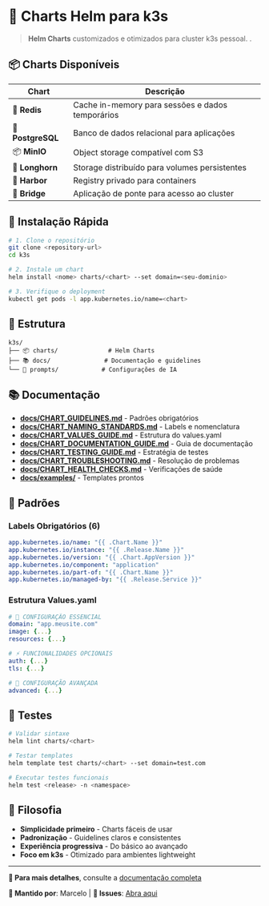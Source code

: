 # 🚀 Charts Helm para k3s

> **Helm Charts** customizados e otimizados para cluster k3s pessoal. .

## 📦 **Charts Disponíveis**

| Chart | Descrição |
|-------|-----------|
| 🔴 **Redis** | Cache in-memory para sessões e dados temporários |
| 🐘 **PostgreSQL** | Banco de dados relacional para aplicações |
| 📦 **MinIO** | Object storage compatível com S3 |
| 💾 **Longhorn** | Storage distribuído para volumes persistentes |
| 🚢 **Harbor** | Registry privado para containers |
| 🌉 **Bridge** | Aplicação de ponte para acesso ao cluster |

## 🚀 **Instalação Rápida**

```bash
# 1. Clone o repositório
git clone <repository-url>
cd k3s

# 2. Instale um chart
helm install <nome> charts/<chart> --set domain=<seu-dominio>

# 3. Verifique o deployment
kubectl get pods -l app.kubernetes.io/name=<chart>
```

## 📁 **Estrutura**

```
k3s/
├── 📦 charts/              # Helm Charts
├── 📚 docs/               # Documentação e guidelines
└── 🤖 prompts/            # Configurações de IA
```

## 📚 **Documentação**

- **[docs/CHART_GUIDELINES.md](./docs/CHART_GUIDELINES.md)** - Padrões obrigatórios
- **[docs/CHART_NAMING_STANDARDS.md](./docs/CHART_NAMING_STANDARDS.md)** - Labels e nomenclatura
- **[docs/CHART_VALUES_GUIDE.md](./docs/CHART_VALUES_GUIDE.md)** - Estrutura do values.yaml
- **[docs/CHART_DOCUMENTATION_GUIDE.md](./docs/CHART_DOCUMENTATION_GUIDE.md)** - Guia de documentação
- **[docs/CHART_TESTING_GUIDE.md](./docs/CHART_TESTING_GUIDE.md)** - Estratégia de testes
- **[docs/CHART_TROUBLESHOOTING.md](./docs/CHART_TROUBLESHOOTING.md)** - Resolução de problemas
- **[docs/CHART_HEALTH_CHECKS.md](./docs/CHART_HEALTH_CHECKS.md)** - Verificações de saúde
- **[docs/examples/](./docs/examples/)** - Templates prontos

## 🔧 **Padrões**

### **Labels Obrigatórios (6)**
```yaml
app.kubernetes.io/name: "{{ .Chart.Name }}"
app.kubernetes.io/instance: "{{ .Release.Name }}"
app.kubernetes.io/version: "{{ .Chart.AppVersion }}"
app.kubernetes.io/component: "application"
app.kubernetes.io/part-of: "{{ .Chart.Name }}"
app.kubernetes.io/managed-by: "{{ .Release.Service }}"
```

### **Estrutura Values.yaml**
```yaml
# 🚀 CONFIGURAÇÃO ESSENCIAL
domain: "app.meusite.com"
image: {...}
resources: {...}

# ⚡ FUNCIONALIDADES OPCIONAIS  
auth: {...}
tls: {...}

# 🔧 CONFIGURAÇÃO AVANÇADA
advanced: {...}
```

## 🧪 **Testes**

```bash
# Validar sintaxe
helm lint charts/<chart>

# Testar templates
helm template test charts/<chart> --set domain=test.com

# Executar testes funcionais
helm test <release> -n <namespace>
```

## 🎯 **Filosofia**

- **Simplicidade primeiro** - Charts fáceis de usar
- **Padronização** - Guidelines claros e consistentes  
- **Experiência progressiva** - Do básico ao avançado
- **Foco em k3s** - Otimizado para ambientes lightweight

---

**📖 Para mais detalhes**, consulte a [documentação completa](./docs/README.md)

**🚀 Mantido por**: Marcelo | **📧 Issues**: [Abra aqui](../../issues) 